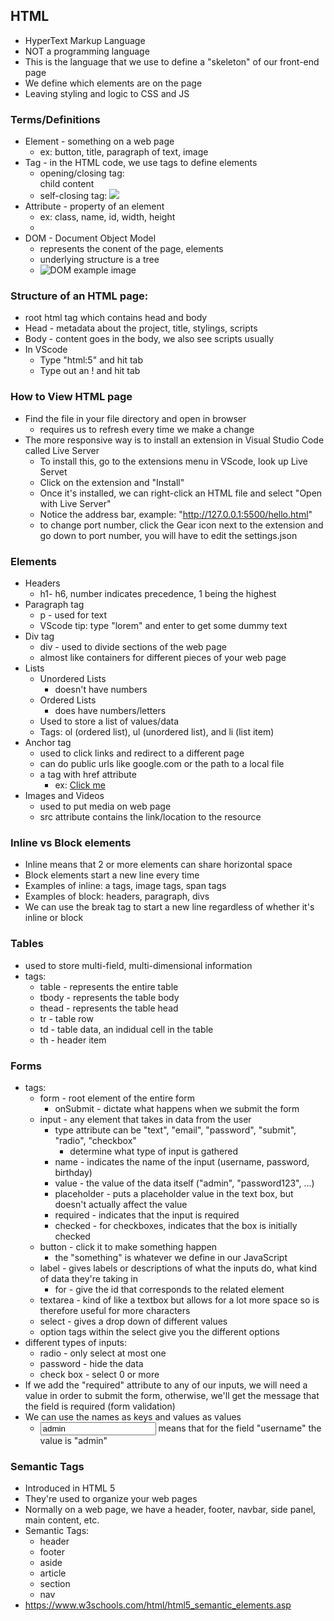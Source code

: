 ## HTML
- HyperText Markup Language
- NOT a programming language
- This is the language that we use to define a "skeleton" of our front-end page
- We define which elements are on the page
- Leaving styling and logic to CSS and JS

### Terms/Definitions
- Element - something on a web page
    - ex: button, title, paragraph of text, image
- Tag - in the HTML code, we use tags to define elements
    - opening/closing tag: <div>child content</div>
    - self-closing tag: <img src = "url.com"/>
- Attribute - property of an element
    - ex: class, name, id, width, height
    - <div class = "login"></div>
- DOM - Document Object Model
    - represents the conent of the page, elements
    - underlying structure is a tree
    - ![DOM example image](https://upload.wikimedia.org/wikipedia/commons/thumb/5/5a/DOM-model.svg/1200px-DOM-model.svg.png)


### Structure of an HTML page:
- root html tag which contains head and body
- Head - metadata about the project, title, stylings, scripts
- Body - content goes in the body, we also see scripts usually
- In VScode
    - Type "html:5" and hit tab
    - Type out an ! and hit tab

### How to View HTML page
- Find the file in your file directory and open in browser
    - requires us to refresh every time we make a change
- The more responsive way is to install an extension in Visual Studio Code called Live Server
    - To install this, go to the extensions menu in VScode, look up Live Servet
    - Click on the extension and "Install"
    - Once it's installed, we can right-click an HTML file and select "Open with Live Server"
    - Notice the address bar, example: "http://127.0.0.1:5500/hello.html"
    - to change port number, click the Gear icon next to the extension and go down to port number, you will have to edit the settings.json

### Elements
- Headers
    - h1- h6, number indicates precedence, 1 being the highest
- Paragraph tag
    - p - used for text
    - VScode tip: type "lorem" and enter to get some dummy text
- Div tag
    - div - used to divide sections of the web page
    - almost like containers for different pieces of your web page
- Lists 
    - Unordered Lists
        - doesn't have numbers
    - Ordered Lists
        - does have numbers/letters
    - Used to store a list of values/data
    - Tags: ol (ordered list), ul (unordered list), and li (list item)
- Anchor tag
    - used to click links and redirect to a different page
    - can do public urls like google.com or the path to a local file
    - a tag with href attribute
        - ex: <a href = "http://google.com">Click me</a>
- Images and Videos
    - used to put media on web page
    - src attribute contains the link/location to the resource

### Inline vs Block elements
- Inline means that 2 or more elements can share horizontal space
- Block elements start a new line every time
- Examples of inline: a tags, image tags, span tags
- Examples of block: headers, paragraph, divs
- We can use the break tag to start a new line regardless of whether it's inline or block

### Tables
- used to store multi-field, multi-dimensional information
- tags:
    - table - represents the entire table
    - tbody - represents the table body
    - thead - represents the table head
    - tr - table row
    - td - table data, an indidual cell in the table
    - th - header item

### Forms
- tags:
    - form - root element of the entire form
        - onSubmit - dictate what happens when we submit the form
    - input - any element that takes in data from the user
        - type attribute can be "text", "email", "password", "submit", "radio", "checkbox"
            - determine what type of input is gathered
        - name - indicates the name of the input (username, password, birthday)
        - value - the value of the data itself ("admin", "password123", ...)
        - placeholder - puts a placeholder value in the text box, but doesn't actually affect the value
        - required - indicates that the input is required
        - checked - for checkboxes, indicates that the box is initially checked
    - button - click it to make something happen
        - the "something" is whatever we define in our JavaScript
    - label - gives labels or descriptions of what the inputs do, what kind of data they're taking in
        - for - give the id that corresponds to the related element
    - textarea - kind of like a textbox but allows for a lot more space so is therefore useful for more characters
    - select - gives a drop down of different values
    - option tags within the select give you the different options
- different types of inputs:
    - radio - only select at most one
    - password - hide the data
    - check box - select 0 or more
- If we add the "required" attribute to any of our inputs, we will need a value in order to submit the form, otherwise, we'll get the message that the field is required (form validation)
- We can use the names as keys and values as values
    - <input name = "username" value = "admin"> means that for the field "username" the value is "admin"


### Semantic Tags
- Introduced in HTML 5
- They're used to organize your web pages
- Normally on a web page, we have a header, footer, navbar, side panel, main content, etc.
- Semantic Tags:
    - header
    - footer
    - aside
    - article
    - section
    - nav
- https://www.w3schools.com/html/html5_semantic_elements.asp 